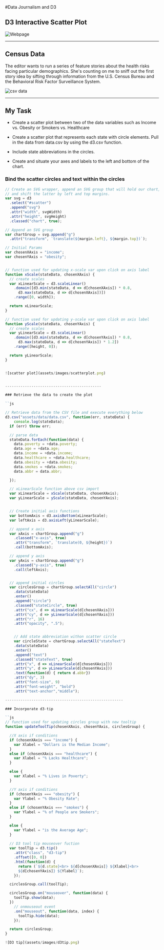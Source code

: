 #Data Journalism and D3

## D3 Interactive Scatter Plot

![Webpage](assets/images/webpage.png)

---

## Census Data

The editor wants to run a series of feature stories about the health risks facing particular demographics. She's counting on me to sniff out the first story idea by sifting through information from the U.S. Census Bureau and the Behavioral Risk Factor Surveillance System.

![csv data](assets/images/data.png)

--------------------------------------

## My Task

* Create a scatter plot between two of the data variables such as Income vs. Obesity or Smokers vs. Healthcare


* Create a scatter plot that represents each state with circle elements. Pull in the data from data.csv by using the d3.csv function.

* Include state abbreviations in the circles.

* Create and situate your axes and labels to the left and bottom of the chart.

### Bind the scatter circles and text within the circles

```js
// Create an SVG wrapper, append an SVG group that will hold our chart,
// and shift the latter by left and top margins.
var svg = d3
  .select("#scatter")
  .append("svg")
  .attr("width", svgWidth)
  .attr("height", svgHeight)
  .classed("chart", true);

// Append an SVG group
var chartGroup = svg.append("g")
  .attr("transform", `translate(${margin.left}, ${margin.top})`);

// Initial Params
var chosenXAxis = "income";
var chosenYAxis = "obesity";


// function used for updating x-scale var upon click on axis label
function xScale(stateData, chosenXAxis) {
  // create scales
  var xLinearScale = d3.scaleLinear()
    .domain([d3.min(stateData, d => d[chosenXAxis]) * 0.8,
      d3.max(stateData, d => d[chosenXAxis])])
    .range([0, width]);

  return xLinearScale;
}

// function used for updating y-scale var upon click on axis label
function yScale(stateData, chosenYAxis) {
  // create scales
  var yLinearScale = d3.scaleLinear()
    .domain([d3.min(stateData, d => d[chosenYAxis]) * 0.8,
      d3.max(stateData, d => d[chosenYAxis]) * 1.2])
    .range([height, 0]);

  return yLinearScale;
}


![scatter plot](assets/images/scatterplot.png)


--------------------------------------------

### Retrieve the data to create the plot

``js

// Retrieve data from the CSV file and execute everything below
d3.csv("assets/data/data.csv", function(err, stateData) {
    console.log(stateData);
  if (err) throw err;

  // parse data
  stateData.forEach(function(data) {
    data.poverty = +data.poverty;
    data.age = +data.age;
    data.income = +data.income;
    data.healthcare = +data.healthcare;
    data.obesity = +data.obesity;
    data.smokes = +data.smokes;
    data.abbr = data.abbr;

  });

  // xLinearScale function above csv import
  var xLinearScale = xScale(stateData, chosenXAxis);
  var yLinearScale = yScale(stateData, chosenYAxis);


  // Create initial axis functions
  var bottomAxis = d3.axisBottom(xLinearScale);
  var leftAxis = d3.axisLeft(yLinearScale);

  // append x axis
  var xAxis = chartGroup.append("g")
    .classed("x-axis", true)
    .attr("transform", `translate(0, ${height})`)
    .call(bottomAxis);

  // append y axis
  var yAxis = chartGroup.append("g")
    .classed("y-axis", true)
    .call(leftAxis);


  // append initial circles
  var circlesGroup = chartGroup.selectAll("circle")
    .data(stateData)
    .enter()
    .append("circle")
    .classed("stateCircle", true)
    .attr("cx", d => xLinearScale(d[chosenXAxis]))
    .attr("cy", d => yLinearScale(d[chosenYAxis]))
    .attr("r", 16)
    .attr("opacity", ".5");


    // Add state abbreviation withon scatter circle
    var circleState = chartGroup.selectAll("stateText")
    .data(stateData)
    .enter()
    .append("text")
    .classed("stateText", true)
    .attr("x", d => xLinearScale(d[chosenXAxis]))
    .attr("y", d => yLinearScale(d[chosenYAxis]))    
    .text(function(d) { return d.abbr})
    .attr("dy", 3)
    .attr("font-size", 9)
    .attr("font-weight", "bold")
    .attr("text-anchor","middle");

------------------------------------------------------

### Incorporate d3-tip

``js
// function used for updating circles group with new tooltip
function updateToolTip(chosenXAxis, chosenYAxis, circlesGroup) {

  //X axis if conditions  
  if (chosenXAxis === "income") {
    var Xlabel = "Dollars is the Median Income";
  }
  else if (chosenXAxis === "healthcare") {
    var Xlabel = "% Lacks Healthcare";
  }

  else {
    var Xlabel = "% Lives in Poverty";
  }

  //Y axis if conditions  
  if (chosenYAxis === "obesity") {
    var Ylabel = "% Obesity Rate";
  }
  else if (chosenYAxis === "smokes") {
    var Ylabel = "% of People are Smokers";
  }

  else {
    var Ylabel = "is the Average Age";
  }
  
  // D3 tool tip mouseover fuction
  var toolTip = d3.tip()
    .attr("class", "d3-tip")
    .offset([0, 0])
    .html(function(d) {
      return (`${d.state}<br> ${d[chosenXAxis]} ${Xlabel}<br> 
      ${d[chosenYAxis]} ${Ylabel}`);
    });

  circlesGroup.call(toolTip);

  circlesGroup.on("mouseover", function(data) {
    toolTip.show(data);
  })
    // onmouseout event
    .on("mouseout", function(data, index) {
      toolTip.hide(data);
    });

  return circlesGroup;
}

![D3 tip](assets/images/d3tip.png)
